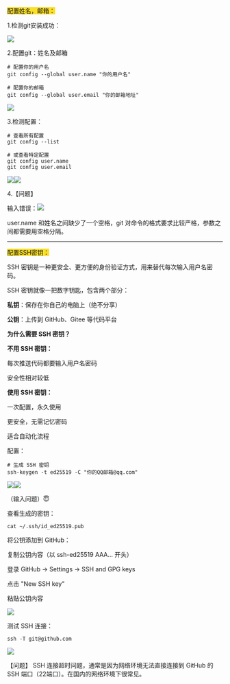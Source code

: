 <font style="background-color:#FBDE28;">配置姓名，邮箱：</font>

1.检测git安装成功：

![](https://cdn.nlark.com/yuque/0/2025/png/61384029/1759877468595-17e604bf-f4a4-4e13-ae2d-c3c1c03529c6.png)

2.配置git：姓名及邮箱

```plain
# 配置你的用户名
git config --global user.name "你的用户名"

# 配置你的邮箱
git config --global user.email "你的邮箱地址"
```

![](https://cdn.nlark.com/yuque/0/2025/png/61384029/1759877517330-41537aa7-ff49-40df-a38d-b11718eddba7.png)

3.检测配置：

```plain
# 查看所有配置
git config --list

# 或查看特定配置
git config user.name
git config user.email
```

![](https://cdn.nlark.com/yuque/0/2025/png/61384029/1759877572289-be42363f-79d8-4e2c-9230-5df173bac9ff.png)![](https://cdn.nlark.com/yuque/0/2025/png/61384029/1759877572482-a6cd08dd-68b8-44c9-ada0-d36887b8a22a.png)

4.【问题】

输入错误：![](https://cdn.nlark.com/yuque/0/2025/jpeg/61384029/1760233614649-51111d16-b2d2-40b0-8b64-60a116c8e961.jpeg)

user.name 和姓名之间缺少了一个空格，git 对命令的格式要求比较严格，参数之间都需要用空格分隔。

---

<font style="background-color:#FBDE28;">配置SSH密钥：</font>

SSH 密钥是一种更安全、更方便的身份验证方式，用来替代每次输入用户名密码。

SSH 密钥就像一把数字钥匙，包含两个部分：

**私钥**：保存在你自己的电脑上（绝不分享）

**公钥**：上传到 GitHub、Gitee 等代码平台

**为什么需要 SSH 密钥？**

**不用 SSH 密钥：**

每次推送代码都要输入用户名密码

安全性相对较低

**使用 SSH 密钥：**

一次配置，永久使用

更安全，无需记忆密码

适合自动化流程



配置：

```plain
# 生成 SSH 密钥
ssh-keygen -t ed25519 -C "你的QQ邮箱@qq.com"
```

![](https://cdn.nlark.com/yuque/0/2025/png/61384029/1760234624570-b2f33b5f-8c90-4d28-8622-9b14993b7aa9.png)![](https://cdn.nlark.com/yuque/0/2025/png/61384029/1760234624598-ec6b1568-7fb6-4d30-b242-2df73f04c8c5.png)

（输入问题）😇



查看生成的密钥：

```plain
cat ~/.ssh/id_ed25519.pub
```

将公钥添加到 GitHub：

复制公钥内容（以 ssh-ed25519 AAA... 开头）

登录 GitHub → Settings → SSH and GPG keys

点击 "New SSH key"

粘贴公钥内容

![](https://cdn.nlark.com/yuque/0/2025/png/61384029/1760234601261-cf90062a-6d1c-4b05-ad0b-802674f302fe.png)

测试 SSH 连接：

```plain
ssh -T git@github.com
```

![](https://cdn.nlark.com/yuque/0/2025/png/61384029/1760234632290-f2f56773-8159-4ea2-8984-737e504a4464.png)

【问题】 SSH 连接超时问题，通常是因为网络环境无法直接连接到 GitHub 的 SSH 端口（22端口）。在国内的网络环境下很常见。

